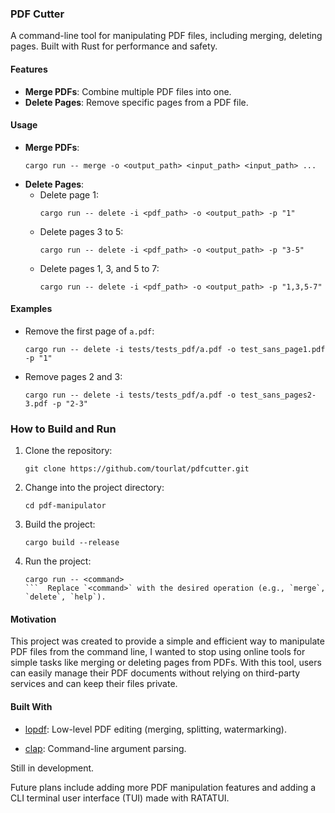 ### PDF Cutter

A command-line tool for manipulating PDF files, including merging, deleting pages. Built with Rust for performance and safety.

#### Features

- **Merge PDFs**: Combine multiple PDF files into one.
- **Delete Pages**: Remove specific pages from a PDF file.

#### Usage
- **Merge PDFs**:
  ```
  cargo run -- merge -o <output_path> <input_path> <input_path> ...
  ```
- **Delete Pages**:
    - Delete page 1:
        ```
        cargo run -- delete -i <pdf_path> -o <output_path> -p "1"
        ```
    - Delete pages 3 to 5:
        ```
        cargo run -- delete -i <pdf_path> -o <output_path> -p "3-5"
        ```
    - Delete pages 1, 3, and 5 to 7:
        ```
        cargo run -- delete -i <pdf_path> -o <output_path> -p "1,3,5-7"

        ```
#### Examples

- Remove the first page of `a.pdf`:
  ```
  cargo run -- delete -i tests/tests_pdf/a.pdf -o test_sans_page1.pdf -p "1"
  ```
- Remove pages 2 and 3:
  ```
  cargo run -- delete -i tests/tests_pdf/a.pdf -o test_sans_pages2-3.pdf -p "2-3"
  ```


### How to Build and Run

1. Clone the repository:
   ```
   git clone https://github.com/tourlat/pdfcutter.git
   ```
2. Change into the project directory:
   ```
   cd pdf-manipulator
   ```
3. Build the project:
   ```
   cargo build --release
   ```
4. Run the project:
   ```
   cargo run -- <command>
   ```  Replace `<command>` with the desired operation (e.g., `merge`, `delete`, `help`).

#### Motivation

This project was created to provide a simple and efficient way to manipulate PDF files from the command line, I wanted to stop using online tools for simple tasks like merging or deleting pages from PDFs. With this tool, users can easily manage their PDF documents without relying on third-party services and can keep their files private.

#### Built With

- [lopdf](https://crates.io/crates/lopdf): Low-level PDF editing (merging, splitting, watermarking).

- [clap](https://crates.io/crates/clap): Command-line argument parsing.


Still in development. 

Future plans include adding more PDF manipulation features and adding a CLI terminal user interface (TUI) made with RATATUI.